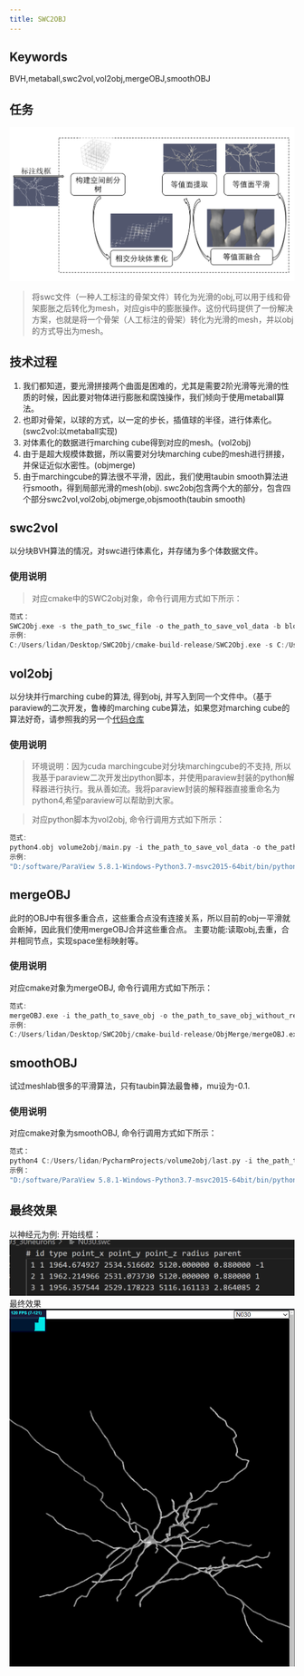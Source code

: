```yaml
---
title: SWC2OBJ
---
```


## Keywords 
BVH,metaball,swc2vol,vol2obj,mergeOBJ,smoothOBJ

## 任务
![picture 3](/images/pipline.png)
> 将swc文件（一种人工标注的骨架文件）转化为光滑的obj,可以用于线和骨架膨胀之后转化为mesh，对应gis中的膨胀操作。这份代码提供了一份解决方案，也就是将一个骨架（人工标注的骨架）转化为光滑的mesh，并以obj的方式导出为mesh。

## 技术过程
1. 我们都知道，要光滑拼接两个曲面是困难的，尤其是需要2阶光滑等光滑的性质的时候，因此要对物体进行膨胀和腐蚀操作，我们倾向于使用metaball算法。 
2. 也即对骨架，以球的方式，以一定的步长，插值球的半径，进行体素化。(swc2vol:以metaball实现)
3. 对体素化的数据进行marching cube得到对应的mesh。(vol2obj)
4. 由于是超大规模体数据，所以需要对分块marching cube的mesh进行拼接，并保证近似水密性。(objmerge)
5. 由于marchingcube的算法很不平滑，因此，我们使用taubin smooth算法进行smooth，得到局部光滑的mesh(obj).
swc2obj包含两个大的部分，包含四个部分swc2vol,vol2obj,objmerge,objsmooth(taubin smooth) 

## swc2vol

以分块BVH算法的情况，对swc进行体素化，并存储为多个体数据文件。

### 使用说明
> 对应cmake中的SWC2obj对象，命令行调用方式如下所示：
```C++
范式：
SWC2Obj.exe -s the_path_to_swc_file -o the_path_to_save_vol_data -b block_size
示例:
C:/Users/lidan/Desktop/SWC2Obj/cmake-build-release/SWC2Obj.exe -s C:/Users/lidan/Desktop/brain/14193_30neurons/N001.swc -o C:/Users/lidan/Desktop/SWC2Obj/newResult/ -b 256
```

## vol2obj

以分块并行marching cube的算法, 得到obj, 并写入到同一个文件中。（基于paraview的二次开发，鲁棒的marching cube算法，如果您对marching cube的算法好奇，请参照我的另一个[代码仓库](https://github.com/lidan233/surfaceReconstruct2Marchingcube)

### 使用说明
> 环境说明：因为cuda marchingcube对分块marchingcube的不支持, 所以我基于paraview二次开发出python脚本，并使用paraview封装的python解释器进行执行。我从善如流。我将paraview封装的解释器直接重命名为python4,希望paraview可以帮助到大家。

> 对应python脚本为vol2obj, 命令行调用方式如下所示：
```C++
范式:
python4.obj volume2obj/main.py -i the_path_to_save_vol_data -o the_path_to_save_obj 
示例:
"D:/software/ParaView 5.8.1-Windows-Python3.7-msvc2015-64bit/bin/python4.exe" C:/Users/lidan/PycharmProjects/volume2obj/main.py -i C:/Users/lidan/Desktop/SWC2Obj/newResult/N001.swc -o C:/Users/lidan/Desktop/SWC2Obj/newResult/N001_use.obj 
```


## mergeOBJ
此时的OBJ中有很多重合点，这些重合点没有连接关系，所以目前的obj一平滑就会断掉，因此我们使用mergeOBJ合并这些重合点。 
主要功能:读取obj,去重，合并相同节点，实现space坐标映射等。

### 使用说明
对应cmake对象为mergeOBJ, 命令行调用方式如下所示：
```C++
范式:
mergeOBJ.exe -i the_path_to_save_obj -o the_path_to_save_obj_without_repeat_vertex
示例:
C:/Users/lidan/Desktop/SWC2Obj/cmake-build-release/ObjMerge/mergeOBJ.exe -i  C:/Users/lidan/Desktop/SWC2Obj/newResult/N001_use.obj -o C:/Users/lidan/Desktop/SWC2Obj/newResult/N001_new_use.obj
```

## smoothOBJ
试过meshlab很多的平滑算法，只有taubin算法最鲁棒，mu设为-0.1. 
### 使用说明
对应cmake对象为smoothOBJ, 命令行调用方式如下所示：
```C++
范式：
python4 C:/Users/lidan/PycharmProjects/volume2obj/last.py -i the_path_to_inputobj -o the_path_to_outputobj
示例：
"D:/software/ParaView 5.8.1-Windows-Python3.7-msvc2015-64bit/bin/python4.exe"  C:/Users/lidan/PycharmProjects/volume2obj/last.py -i C:/Users/lidan/Desktop/allobj/N001_new_use.obj -o C:/Users/lidan/Desktop/allobj/N001_new_use.obj

```

## 最终效果
以神经元为例:
开始线框：
![picture 3](/images/0ee91e4526a40f2dbc0e15bde3fa0902b7c9247e062e72331f070a47172aa654.png)  
最终效果
![picture 1](/images/9c59be8086e897aa53630d1d4b39ffb1cfd8fd6dd876faa3bf9ca63505cc0844.png)  
